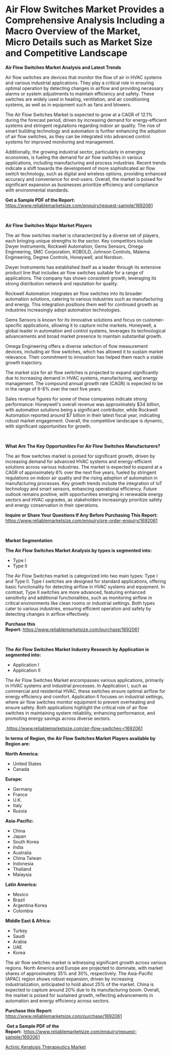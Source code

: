 <p><h1>Air Flow Switches Market Provides a Comprehensive Analysis Including a Macro Overview of the Market, Micro Details such as Market Size and Competitive Landscape</h1></p><p><strong>Air Flow Switches Market Analysis and Latest Trends</strong></p>
<p><p>Air flow switches are devices that monitor the flow of air in HVAC systems and various industrial applications. They play a critical role in ensuring optimal operation by detecting changes in airflow and providing necessary alarms or system adjustments to maintain efficiency and safety. These switches are widely used in heating, ventilation, and air conditioning systems, as well as in equipment such as fans and blowers.</p><p>The Air Flow Switches Market is expected to grow at a CAGR of 12.1% during the forecast period, driven by increasing demand for energy-efficient systems and stringent regulations regarding indoor air quality. The rise of smart building technology and automation is further enhancing the adoption of air flow switches, as they can be integrated into advanced control systems for improved monitoring and management.</p><p>Additionally, the growing industrial sector, particularly in emerging economies, is fueling the demand for air flow switches in various applications, including manufacturing and process industries. Recent trends indicate a shift towards the development of more sophisticated air flow switch technology, such as digital and wireless options, providing enhanced accuracy and convenience for end-users. Overall, the market is poised for significant expansion as businesses prioritize efficiency and compliance with environmental standards.</p></p>
<p><strong>Get a Sample PDF of the Report:&nbsp;</strong> <a href="https://www.reliablemarketsize.com/enquiry/request-sample/1692061?utm_campaign=2946&utm_medium=2&utm_source=Github&utm_content=ia&utm_term=27032025&utm_id=air-flow-switches">https://www.reliablemarketsize.com/enquiry/request-sample/1692061</a></p>
<p>&nbsp;</p>
<p><strong>Air Flow Switches Major Market Players</strong></p>
<p><p>The air flow switches market is characterized by a diverse set of players, each bringing unique strengths to the sector. Key competitors include Dwyer Instruments, Rockwell Automation, Gems Sensors, Omega Engineering, SMC Corporation, KOBOLD, Johnson Controls, Malema Engineering, Degree Controls, Honeywell, and Nordson.</p><p>Dwyer Instruments has established itself as a leader through its extensive product line that includes air flow switches suitable for a range of applications. The company has shown consistent growth, leveraging its strong distribution network and reputation for quality.</p><p>Rockwell Automation integrates air flow switches into its broader automation solutions, catering to various industries such as manufacturing and energy. This integration positions them well for continued growth as industries increasingly adopt automation technologies.</p><p>Gems Sensors is known for its innovative solutions and focus on customer-specific applications, allowing it to capture niche markets. Honeywell, a global leader in automation and control systems, leverages its technological advancements and broad market presence to maintain substantial growth.</p><p>Omega Engineering offers a diverse selection of flow measurement devices, including air flow switches, which has allowed it to sustain market relevance. Their commitment to innovation has helped them reach a stable growth trajectory.</p><p>The market size for air flow switches is projected to expand significantly due to increasing demand in HVAC systems, manufacturing, and energy management. The compound annual growth rate (CAGR) is expected to be in the range of 6-8% over the next five years.</p><p>Sales revenue figures for some of these companies indicate strong performance: Honeywell's overall revenue was approximately $34 billion, with automation solutions being a significant contributor, while Rockwell Automation reported around $7 billion in their latest fiscal year, indicating robust market engagement. Overall, the competitive landscape is dynamic, with significant opportunities for growth.</p></p>
<p>&nbsp;</p>
<p><strong>What Are The Key Opportunities For Air Flow Switches Manufacturers?</strong></p>
<p><p>The air flow switches market is poised for significant growth, driven by increasing demand for advanced HVAC systems and energy-efficient solutions across various industries. The market is expected to expand at a CAGR of approximately 6% over the next five years, fueled by stringent regulations on indoor air quality and the rising adoption of automation in manufacturing processes. Key growth trends include the integration of IoT technology and smart sensors, enhancing operational efficiency. Future outlook remains positive, with opportunities emerging in renewable energy sectors and HVAC upgrades, as stakeholders increasingly prioritize safety and energy conservation in their operations.</p></p>
<p><strong>Inquire or Share Your Questions If Any Before Purchasing This Report:</strong> <a href="https://www.reliablemarketsize.com/enquiry/pre-order-enquiry/1692061?utm_campaign=2946&utm_medium=2&utm_source=Github&utm_content=ia&utm_term=27032025&utm_id=air-flow-switches">https://www.reliablemarketsize.com/enquiry/pre-order-enquiry/1692061</a></p>
<p>&nbsp;</p>
<p><strong>Market Segmentation</strong></p>
<p><strong>The Air Flow Switches Market Analysis by types is segmented into:</strong></p>
<p><ul><li>Type I</li><li>Type II</li></ul></p>
<p><p>The Air Flow Switches market is categorized into two main types: Type I and Type II. Type I switches are designed for standard applications, offering basic functionality for detecting airflow in HVAC systems and equipment. In contrast, Type II switches are more advanced, featuring enhanced sensitivity and additional functionalities, such as monitoring airflow in critical environments like clean rooms or industrial settings. Both types cater to various industries, ensuring efficient operation and safety by detecting changes in airflow effectively.</p></p>
<p><strong>Purchase this Report:&nbsp;</strong><a href="https://www.reliablemarketsize.com/purchase/1692061?utm_campaign=2946&utm_medium=2&utm_source=Github&utm_content=ia&utm_term=27032025&utm_id=air-flow-switches">https://www.reliablemarketsize.com/purchase/1692061</a></p>
<p>&nbsp;</p>
<p><strong>The Air Flow Switches Market Industry Research by Application is segmented into:</strong></p>
<p><ul><li>Application I</li><li>Application II</li></ul></p>
<p><p>The Air Flow Switches Market encompasses various applications, primarily in HVAC systems and industrial processes. In Application I, such as commercial and residential HVAC, these switches ensure optimal airflow for energy efficiency and comfort. Application II focuses on industrial settings, where air flow switches monitor equipment to prevent overheating and ensure safety. Both applications highlight the critical role of air flow switches in maintaining system reliability, enhancing performance, and promoting energy savings across diverse sectors.</p></p>
<p><a href="https://www.reliablemarketsize.com/air-flow-switches-r1692061?utm_campaign=2946&utm_medium=2&utm_source=Github&utm_content=ia&utm_term=27032025&utm_id=air-flow-switches">&nbsp;https://www.reliablemarketsize.com/air-flow-switches-r1692061</a></p>
<p><strong>In terms of Region, the Air Flow Switches Market Players available by Region are:</strong></p>
<p>
    <p> <strong> North America: </strong>
        <ul>
            <li>United States</li>
            <li>Canada</li>
        </ul>
        </p> 
    <p> <strong> Europe: </strong>
        <ul>
            <li>Germany</li>
            <li>France</li>
            <li>U.K.</li>
            <li>Italy</li>
            <li>Russia</li>
        </ul>
        </p> 
    <p> <strong> Asia-Pacific: </strong>
        <ul>
            <li>China</li>
            <li>Japan</li>
            <li>South Korea</li>
            <li>India</li>
            <li>Australia</li>
            <li>China Taiwan</li>
            <li>Indonesia</li>
            <li>Thailand</li>
            <li>Malaysia</li>
        </ul>
        </p> 
    <p> <strong> Latin America: </strong>
        <ul>
            <li>Mexico</li>
            <li>Brazil</li>
            <li>Argentina Korea</li>
            <li>Colombia</li>
        </ul>
        </p> 
    <p> <strong> Middle East & Africa: </strong>
        <ul>
            <li>Turkey</li>
            <li>Saudi</li>
            <li>Arabia</li>
            <li>UAE</li>
            <li>Korea</li>
        </ul>
    </p>
    </p>
<p><p>The air flow switches market is witnessing significant growth across various regions. North America and Europe are projected to dominate, with market shares of approximately 35% and 30%, respectively. The Asia-Pacific (APAC) region shows robust expansion, driven by increasing industrialization, anticipated to hold about 25% of the market. China is expected to capture around 20% due to its manufacturing boom. Overall, the market is poised for sustained growth, reflecting advancements in automation and energy efficiency across sectors.</p></p>
<p><strong>Purchase this Report: </strong><a href="https://www.reliablemarketsize.com/purchase/1692061?utm_campaign=2946&utm_medium=2&utm_source=Github&utm_content=ia&utm_term=27032025&utm_id=air-flow-switches">https://www.reliablemarketsize.com/purchase/1692061</a></p>
<p>&nbsp;<strong>Get a Sample PDF of the Report:&nbsp;&nbsp;</strong><a href="https://www.reliablemarketsize.com/enquiry/request-sample/1692061?utm_campaign=2946&utm_medium=2&utm_source=Github&utm_content=ia&utm_term=27032025&utm_id=air-flow-switches">https://www.reliablemarketsize.com/enquiry/request-sample/1692061</a></p>
<p><strong></strong></p>
<p><p><a href="https://github.com/jenithschijf/Market-Research-Report-List-1/blob/main/actinic-keratosis-therapeutics-market.md?utm_campaign=2946&utm_medium=2&utm_source=Github&utm_content=ia&utm_term=27032025&utm_id=air-flow-switches">Actinic Keratosis Therapeutics Market</a></p></p>